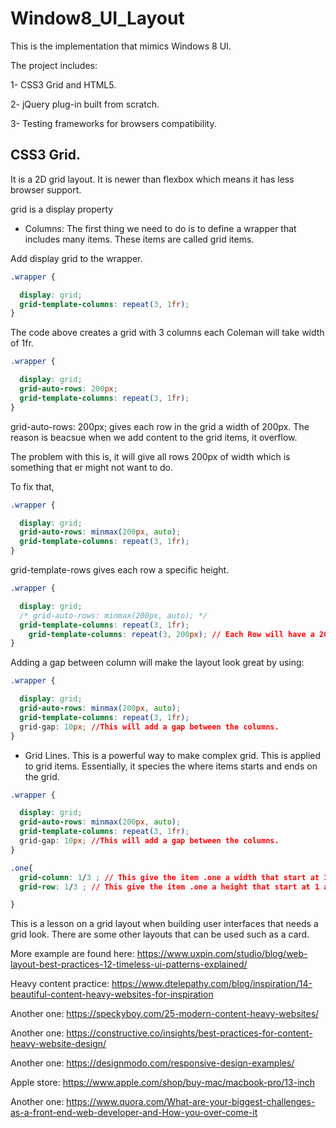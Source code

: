 # Window8_UI_Layout

This is the implementation that mimics Windows 8 UI.

The project includes:

1- CSS3 Grid and HTML5.

2- jQuery plug-in built from scratch.

3- Testing frameworks for browsers compatibility.


## CSS3 Grid.

It is a 2D grid layout. It is newer than flexbox which means it has less browser support.

grid is a display property


- Columns: The first thing we need to do is to define a wrapper that includes many items. These items are called grid items.

Add display grid to the wrapper.

```css
.wrapper {

  display: grid;
  grid-template-columns: repeat(3, 1fr);
}
```


The code above creates a grid with 3 columns each Coleman will take width of 1fr.

```css
.wrapper {

  display: grid;
  grid-auto-rows: 200px;
  grid-template-columns: repeat(3, 1fr);
}
```

grid-auto-rows: 200px; gives each row in the grid a width of 200px. The reason is beacsue when we add content to the grid items, it overflow.


The problem with this is, it will give all rows 200px of width which is something that er might not want to do.


To fix that,


```css
.wrapper {

  display: grid;
  grid-auto-rows: minmax(200px, auto);
  grid-template-columns: repeat(3, 1fr);
}
```

grid-template-rows gives each row a specific height.


```css
.wrapper {

  display: grid;
  /* grid-auto-rows: minmax(200px, auto); */
  grid-template-columns: repeat(3, 1fr);
    grid-template-columns: repeat(3, 200px); // Each Row will have a 200px in height.  
}
```

Adding a gap between column will make the layout look great by using:


```css
.wrapper {

  display: grid;
  grid-auto-rows: minmax(200px, auto);
  grid-template-columns: repeat(3, 1fr);
  grid-gap: 10px; //This will add a gap between the columns.
}
```


- Grid Lines. This is a powerful way to make complex grid. This is applied to grid items. Essentially, it species the where items starts and ends on the grid.

```css
.wrapper {

  display: grid;
  grid-auto-rows: minmax(200px, auto);
  grid-template-columns: repeat(3, 1fr);
  grid-gap: 10px; //This will add a gap between the columns.
}
```


```css
.one{
  grid-column: 1/3 ; // This give the item .one a width that start at 1 and ends at 3rd column.
  grid-row: 1/3 ; // This give the item .one a height that start at 1 and ends at 3rd rows. 

}

```

This is a lesson on a grid layout when building user interfaces that needs a grid look. There are some other layouts that can be used such as a card.


More example are found here: https://www.uxpin.com/studio/blog/web-layout-best-practices-12-timeless-ui-patterns-explained/

Heavy content practice: https://www.dtelepathy.com/blog/inspiration/14-beautiful-content-heavy-websites-for-inspiration

Another one: https://speckyboy.com/25-modern-content-heavy-websites/

Another one: https://constructive.co/insights/best-practices-for-content-heavy-website-design/



Another one: https://designmodo.com/responsive-design-examples/


Apple store: https://www.apple.com/shop/buy-mac/macbook-pro/13-inch


Another one:  https://www.quora.com/What-are-your-biggest-challenges-as-a-front-end-web-developer-and-How-you-over-come-it
